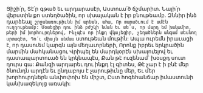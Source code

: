 
Յիշի՛ր, Տէ՛ր գթած եւ արդարասէր,
Աստուա՛ծ ճշմարիտ.
Նայի՛ր վերստին քո ստեղծածին, որ սխալական է
իր բնութեամբ.
Զննիր ինձ դարձեալ` շրջանառութիւնն իմ արեան,
ահա,
Որ տարածւում է ամէն ուղղութեամբ:
Մօտեցիր դու ինձ բժշկի նման
Եւ տե՛ս, որ մարդ եմ խակամիտ, թերի իմ
խորհուրդներով,
Ինչպէս որ ինքդ վկայեցիր, չեղածներն անգամ
տեսնող սրտագէտ,
Դո՛ւ միայն անմաս` ստութեան մութին:
Ապա ուրեմն իրաւացի է, որ դասուեմ կարգն այն
մեղաւորների,
Որոնք իբրեւ երկրածին մարմին մահկանացու
Վրիպել են մարդկօրէն սխալուելով եւ
դատապարտուած են կրկնապէս,
Քան թէ ուզենամ` խօսքդ սուտ դուրս գա:
Քանզի արդարեւ դու ինքդ էլ գիտես,
Թէ չար է ի բնէ մեր ծնունդն արդէն եւ ընդաբոյս է
չարութիւնը մեր,
Եւ մեր խորհուրդներն անփոփոխ են միշտ,
Ըստ հոգեհանճար իմաստունի կանխազեկոյց
առակի:

